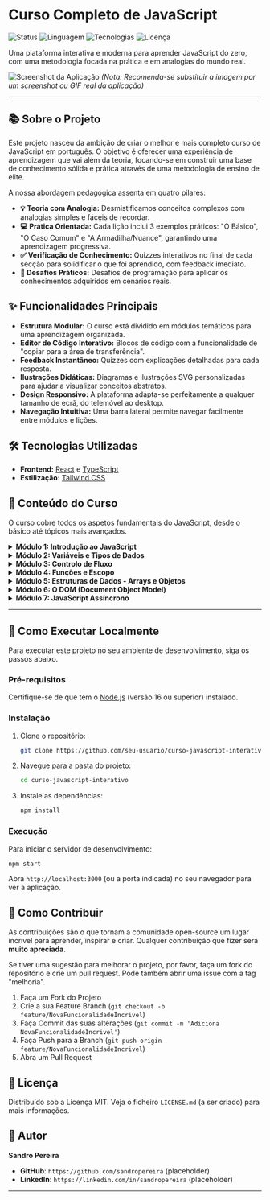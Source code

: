 # Curso Completo de JavaScript

![Status](https://img.shields.io/badge/status-em%20desenvolvimento-yellow)
![Linguagem](https://img.shields.io/badge/linguagem-JavaScript-f7df1e?logo=javascript)
![Tecnologias](https://img.shields.io/badge/stack-React%20%7C%20TypeScript%20%7C%20Tailwind-blue?logo=react)
![Licença](https://img.shields.io/badge/licen%C3%A7a-MIT-green)

Uma plataforma interativa e moderna para aprender JavaScript do zero, com uma metodologia focada na prática e em analogias do mundo real.

![Screenshot da Aplicação](https://i.imgur.com/placeholder.png "Visual da plataforma do curso")
*(Nota: Recomenda-se substituir a imagem por um screenshot ou GIF real da aplicação)*

---

## 📚 Sobre o Projeto

Este projeto nasceu da ambição de criar o melhor e mais completo curso de JavaScript em português. O objetivo é oferecer uma experiência de aprendizagem que vai além da teoria, focando-se em construir uma base de conhecimento sólida e prática através de uma metodologia de ensino de elite.

A nossa abordagem pedagógica assenta em quatro pilares:

*   **💡 Teoria com Analogia:** Desmistificamos conceitos complexos com analogias simples e fáceis de recordar.
*   **💻 Prática Orientada:** Cada lição inclui 3 exemplos práticos: "O Básico", "O Caso Comum" e "A Armadilha/Nuance", garantindo uma aprendizagem progressiva.
*   **✅ Verificação de Conhecimento:** Quizzes interativos no final de cada secção para solidificar o que foi aprendido, com feedback imediato.
*   **🚀 Desafios Práticos:** Desafios de programação para aplicar os conhecimentos adquiridos em cenários reais.

## ✨ Funcionalidades Principais

*   **Estrutura Modular:** O curso está dividido em módulos temáticos para uma aprendizagem organizada.
*   **Editor de Código Interativo:** Blocos de código com a funcionalidade de "copiar para a área de transferência".
*   **Feedback Instantâneo:** Quizzes com explicações detalhadas para cada resposta.
*   **Ilustrações Didáticas:** Diagramas e ilustrações SVG personalizadas para ajudar a visualizar conceitos abstratos.
*   **Design Responsivo:** A plataforma adapta-se perfeitamente a qualquer tamanho de ecrã, do telemóvel ao desktop.
*   **Navegação Intuitiva:** Uma barra lateral permite navegar facilmente entre módulos e lições.

## 🛠️ Tecnologias Utilizadas

*   **Frontend:** [React](https://reactjs.org/) e [TypeScript](https://www.typescriptlang.org/)
*   **Estilização:** [Tailwind CSS](https://tailwindcss.com/)

## 📖 Conteúdo do Curso

O curso cobre todos os aspetos fundamentais do JavaScript, desde o básico até tópicos mais avançados.

<details>
<summary><strong>Módulo 1: Introdução ao JavaScript</strong></summary>

- 1.1: O que é JavaScript?
- 1.2: Adicionar JS a uma página
- 1.3: O Teu Ambiente: Ferramentas do Navegador
- 1.4: Desafio do Módulo: O Teu Primeiro Site

</details>

<details>
<summary><strong>Módulo 2: Variáveis e Tipos de Dados</strong></summary>

- 2.1: Variáveis: let e const
- 2.2: Tipos de Dados Primitivos
- 2.3: Trabalhar com Strings e Números
- 2.4: Operadores Aritméticos e de Atribuição
- 2.5: Operadores de Comparação e Lógicos
- 2.6: Aprofundamento: Hoisting
- 2.7: Aprofundamento: Valor vs. Referência
- 2.8: Aprofundamento: Coerção de Tipos (== vs ===)

</details>

<details>
<summary><strong>Módulo 3: Controlo de Fluxo</strong></summary>

- 3.1: Condicionais: if / else
- 3.2: Valores Truthy e Falsy
- 3.3: Loops: for e while
- 3.4: Como Percorrer um Array
- 3.5: Como Percorrer um Objeto
- 3.6: Atalhos: Ternário, break e continue
- 3.7: Desafio do Módulo: FizzBuzz

</details>

<details>
<summary><strong>Módulo 4: Funções e Escopo</strong></summary>

- 4.1: Funções: Blocos Reutilizáveis
- 4.2: Arrow Functions (=>)
- 4.3: Escopo (Scope)

</details>

<details>
<summary><strong>Módulo 5: Estruturas de Dados - Arrays e Objetos</strong></summary>

- 5.1: Arrays: Listas Ordenadas
- 5.2: Métodos Comuns de Arrays
- 5.3: Objetos: Pares Chave-Valor

</details>

<details>
<summary><strong>Módulo 6: O DOM (Document Object Model)</strong></summary>

- 6.1: O que é o DOM?
- 6.2: Selecionar Elementos
- 6.3: Manipular Elementos
- 6.4: Eventos e a sua Propagação
- 6.5: Desafio: "Dark Mode" Toggle

</details>

<details>
<summary><strong>Módulo 7: JavaScript Assíncrono</strong></summary>

- 7.1: Síncrono vs. Assíncrono
- 7.2: Promises: A Promessa de um Valor Futuro
- 7.3: Async/Await: A Sintaxe Limpa

</details>

---

## 🚀 Como Executar Localmente

Para executar este projeto no seu ambiente de desenvolvimento, siga os passos abaixo.

### Pré-requisitos

Certifique-se de que tem o [Node.js](https://nodejs.org/) (versão 16 ou superior) instalado.

### Instalação

1.  Clone o repositório:
    ```sh
    git clone https://github.com/seu-usuario/curso-javascript-interativo.git
    ```
2.  Navegue para a pasta do projeto:
    ```sh
    cd curso-javascript-interativo
    ```
3.  Instale as dependências:
    ```sh
    npm install
    ```

### Execução

Para iniciar o servidor de desenvolvimento:

```sh
npm start
```

Abra `http://localhost:3000` (ou a porta indicada) no seu navegador para ver a aplicação.

## 🤝 Como Contribuir

As contribuições são o que tornam a comunidade open-source um lugar incrível para aprender, inspirar e criar. Qualquer contribuição que fizer será **muito apreciada**.

Se tiver uma sugestão para melhorar o projeto, por favor, faça um fork do repositório e crie um pull request. Pode também abrir uma issue com a tag "melhoria".

1.  Faça um Fork do Projeto
2.  Crie a sua Feature Branch (`git checkout -b feature/NovaFuncionalidadeIncrivel`)
3.  Faça Commit das suas alterações (`git commit -m 'Adiciona NovaFuncionalidadeIncrivel'`)
4.  Faça Push para a Branch (`git push origin feature/NovaFuncionalidadeIncrivel`)
5.  Abra um Pull Request

## 📜 Licença

Distribuído sob a Licença MIT. Veja o ficheiro `LICENSE.md` (a ser criado) para mais informações.

## 👤 Autor

**Sandro Pereira**

*   **GitHub**: `https://github.com/sandropereira` (placeholder)
*   **LinkedIn**: `https://linkedin.com/in/sandropereira` (placeholder)

---

